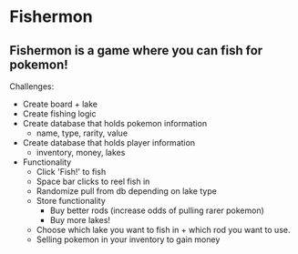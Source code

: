 # Fishermon

## Fishermon is a game where you can fish for pokemon!

Challenges:
  - Create board + lake
  - Create fishing logic
  - Create database that holds pokemon information
    - name, type, rarity, value
  - Create database that holds player information
    - inventory, money, lakes
  - Functionality
    - Click 'Fish!' to fish
    - Space bar clicks to reel fish in
    - Randomize pull from db depending on lake type
    - Store functionality
      - Buy better rods (increase odds of pulling rarer pokemon)
      - Buy more lakes!
    - Choose which lake you want to fish in + which rod you want to     use.
    - Selling pokemon in your inventory to gain money
    